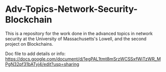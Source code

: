 # Adv-Topics-Network-Security-Blockchain
This is a repository for the work done in the advanced topics in network security at the University of Massachusetts's Lowell, and the second project on Blockchains.  

Doc file to add details or info:
https://docs.google.com/document/d/1egPAL1tmt8mSrzWCSSxfWiTzWR_MPgN32pf31bATyj4/edit?usp=sharing

